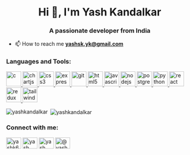 <h1 align="center">Hi 👋, I'm Yash Kandalkar</h1>
<h3 align="center">A passionate developer from India</h3>

- 📫 How to reach me **yashsk.yk@gmail.com**

<h3 align="left">Languages and Tools:</h3>

<p align="left"> <a href="https://www.cprogramming.com/" target="_blank"> <img src="https://devicons.github.io/devicon/devicon.git/icons/c/c-original.svg" alt="c" width="40" height="40"/> </a> <a href="https://www.chartjs.org" target="_blank"> <img src="https://www.chartjs.org/media/logo-title.svg" alt="chartjs" width="40" height="40"/> </a> <a href="https://www.w3schools.com/css/" target="_blank"> <img src="https://devicons.github.io/devicon/devicon.git/icons/css3/css3-original-wordmark.svg" alt="css3" width="40" height="40"/> </a> <a href="https://expressjs.com" target="_blank"> <img src="https://devicons.github.io/devicon/devicon.git/icons/express/express-original-wordmark.svg" alt="express" width="40" height="40"/> </a> <a href="https://git-scm.com/" target="_blank"> <img src="https://www.vectorlogo.zone/logos/git-scm/git-scm-icon.svg" alt="git" width="40" height="40"/> </a> <a href="https://www.w3.org/html/" target="_blank"> <img src="https://devicons.github.io/devicon/devicon.git/icons/html5/html5-original-wordmark.svg" alt="html5" width="40" height="40"/> </a> <a href="https://developer.mozilla.org/en-US/docs/Web/JavaScript" target="_blank"> <img src="https://devicons.github.io/devicon/devicon.git/icons/javascript/javascript-original.svg" alt="javascript" width="40" height="40"/> </a> <a href="https://nodejs.org" target="_blank"> <img src="https://devicons.github.io/devicon/devicon.git/icons/nodejs/nodejs-original-wordmark.svg" alt="nodejs" width="40" height="40"/> </a> <a href="https://www.postgresql.org" target="_blank"> <img src="https://devicons.github.io/devicon/devicon.git/icons/postgresql/postgresql-original-wordmark.svg" alt="postgresql" width="40" height="40"/> </a> <a href="https://www.python.org" target="_blank"> <img src="https://devicons.github.io/devicon/devicon.git/icons/python/python-original.svg" alt="python" width="40" height="40"/> </a> <a href="https://reactjs.org/" target="_blank"> <img src="https://devicons.github.io/devicon/devicon.git/icons/react/react-original-wordmark.svg" alt="react" width="40" height="40"/> </a> <a href="https://redux.js.org" target="_blank"> <img src="https://devicons.github.io/devicon/devicon.git/icons/redux/redux-original.svg" alt="redux" width="40" height="40"/> </a> <a href="https://tailwindcss.com/" target="_blank"> <img src="https://www.vectorlogo.zone/logos/tailwindcss/tailwindcss-icon.svg" alt="tailwind" width="40" height="40"/> </a> </p>

<p><img align="left" src="https://github-readme-stats.vercel.app/api/top-langs/?username=yashkandalkar&layout=compact" alt="yashkandalkar" /></p>

<p>&nbsp;<img align="center" src="https://github-readme-stats.vercel.app/api?username=yashkandalkar&show_icons=true" alt="yashkandalkar" /></p>

<p align="left">
<h3 align="left">Connect with me:</h3>

<a href="https://twitter.com/yashk60180974" target="blank"><img align="center" src="https://cdn.jsdelivr.net/npm/simple-icons@3.0.1/icons/twitter.svg" alt="yashk60180974" height="30" width="40" /></a>
<a href="https://linkedin.com/in/yash kandalkar" target="blank"><img align="center" src="https://cdn.jsdelivr.net/npm/simple-icons@3.0.1/icons/linkedin.svg" alt="yash kandalkar" height="30" width="40" /></a>
<a href="https://instagram.com/yash__kandalkar" target="blank"><img align="center" src="https://cdn.jsdelivr.net/npm/simple-icons@3.0.1/icons/instagram.svg" alt="yash__kandalkar" height="30" width="40" /></a>
<a href="https://medium.com/@yashsk.yk" target="blank"><img align="center" src="https://cdn.jsdelivr.net/npm/simple-icons@3.0.1/icons/medium.svg" alt="@yashsk.yk" height="30" width="40" /></a>
</p>
